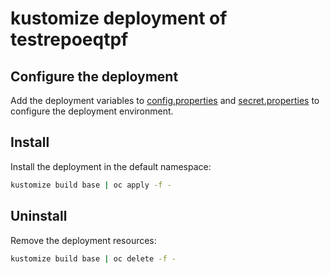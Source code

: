# kustomize deployment of testrepoeqtpf
## Configure the deployment
Add the deployment variables to [config.properties](./base/config.properties) and [secret.properties](./base/secret.properties) to
configure the deployment environment.

## Install
Install the deployment in the default namespace:
```bash
kustomize build base | oc apply -f -
```

## Uninstall
Remove the deployment resources:
```bash
kustomize build base | oc delete -f -
```
